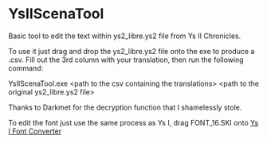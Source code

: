 # YsIIScenaTool
Basic tool to edit the text within ys2_libre.ys2 file from Ys II Chronicles. 

To use it just drag and drop the ys2_libre.ys2 file onto the exe to produce a .csv. Fill out the 3rd column with your translation, then run the following command:  
  
YsIIScenaTool.exe \<path to the csv containing the translations\> \<path to the original ys2_libre.ys2 file\>
 
Thanks to Darkmet for the decryption function that I shamelessly stole.

To edit the font just use the same process as Ys I, drag FONT_16.SKI onto [Ys I Font Converter](https://github.com/TwnKey/YsIFontConverter)

